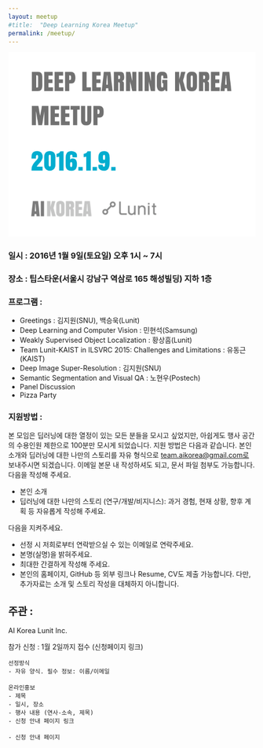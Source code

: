 ```yaml
---
layout: meetup
#title:  "Deep Learning Korea Meetup"
permalink: /meetup/
---
```


![dl-korea-meetup-img1](/static/img/dlkoreameetup.png)



### 일시 : 2016년 1월 9일(토요일) 오후 1시 ~ 7시

### 장소 : 팁스타운(서울시 강남구 역삼로 165 해성빌딩) 지하 1층

### 프로그램 :

- Greetings : 김지원(SNU), 백승욱(Lunit)
- Deep Learning and Computer Vision : 민현석(Samsung)
- Weakly Supervised Object Localization : 황상흠(Lunit)
- Team Lunit-KAIST in ILSVRC 2015: Challenges and Limitations : 유동근(KAIST)
- Deep Image Super-Resolution : 김지원(SNU)
- Semantic Segmentation and Visual QA : 노현우(Postech)
- Panel Discussion
- Pizza Party

### 지원방법 :

  본 모임은 딥러닝에 대한 열정이 있는 모든 분들을 모시고 싶었지만, 아쉽게도 행사 공간의 수용인원 제한으로 100분만 모시게 되었습니다.
  지원 방법은 다음과 같습니다.
  본인 소개와 딥러닝에 대한 나만의 스토리를 자유 형식으로 team.aikorea@gmail.com로 보내주시면 되겠습니다.
  이메일 본문 내 작성하셔도 되고, 문서 파일 첨부도 가능합니다.
  다음을 작성해 주세요.

  - 본인 소개
  - 딥러닝에 대한 나만의 스토리 (연구/개발/비지니스): 과거 경험, 현재 상황, 향후 계획 등 자유롭게 작성해 주세요.

  다음을 지켜주세요.

  - 선정 시 저희로부터 연락받으실 수 있는 이메일로 연락주세요.
  - 본명(실명)을 밝혀주세요.
  - 최대한 간결하게 작성해 주세요.
  - 본인의 홈페이지, GitHub 등 외부 링크나 Resume, CV도 제출 가능합니다. 다만, 추가자료는 소개 및 스토리 작성을 대체하지 아니합니다.



## 주관 :
 AI Korea
 Lunit Inc.

참가 신청 : 1월 2일까지 접수 (신청페이지 링크) 


    선정방식
    - 자유 양식. 필수 정보: 이름/이메일

    온라인홍보
    - 제목
    - 일시, 장소
    - 행사 내용 (연사-소속, 제목)
    - 신청 안내 페이지 링크

    - 신청 안내 페이지
